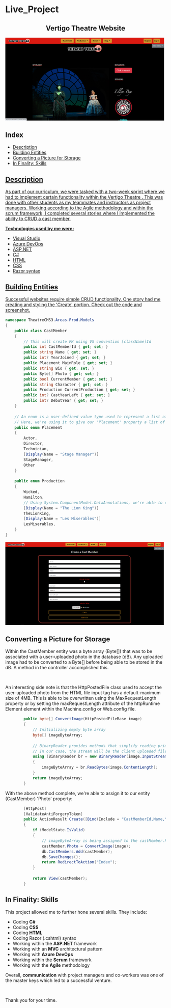 # Live_Project

<h2 align="center">Vertigo Theatre Website</h2>

![homepageVertigo.png](images/homepageVertigo.png)

<h2>Index</h2>
<ul>
  <li><a href="#intro">Description</a></li>
  <li><a href="#entities">Building Entities</a></li>
  <li><a href="#photostorage">Converting a Picture for Storage</a></li>
  <li><a href="#skills">In Finality: Skills</li>
</ul>



<h2 id="intro">Description</h2>
<p>As part of our curriculum, we were tasked with a two-week sprint where we had to implement certain functionality within the Vertigo Theatre . This was done with other students as my teammates and instructors as project managers. Working according to the Agile methodology and within the scrum framework, I completed several stories where I implemented the ability to CRUD a cast member.</p>

<p><strong>Technologies used by me were:</strong></p>
<ul>
  <li>Visual Studio</li>
  <li>Azure DevOps</li>
  <li>ASP.NET</li>
  <li>C#</li>
  <li>HTML</li>
  <li>CSS</li>
  <li>Razor syntax</li>
</ul>

<h2 id="entities">Building Entities</h2>
<p>Successful websites require simple CRUD functionality. One story had me creating and styling the 'Create' portion. Check out the code and screenshot.</p>

```c#
namespace TheatreCMS3.Areas.Prod.Models
{
    public class CastMember
    {
        // This will create PK using VS convention [className]Id
        public int CastMemberId { get; set; }
        public string Name { get; set; }
        public int? YearJoined { get; set; }
        public Placement MainRole { get; set; }
        public string Bio { get; set; }
        public Byte[] Photo { get; set; }
        public bool CurrentMember { get; set; }
        public string Character { get; set; }
        public Production CurrentProduction { get; set; }
        public int? CastYearLeft { get; set; }
        public int? DebutYear { get; set; }
    }

    // An enum is a user-defined value type used to represent a list of named integer constants.
    // Here, we're using it to give our 'Placement' property a list of roles.
    public enum Placement
    {
        Actor,
        Director,
        Technician,
        [Display(Name = "Stage Manager")]
        StageManager,
        Other
    }

    public enum Production
    {
        Wicked,
        Hamilton,
        // Using System.ComponentModel.DataAnnotations, we're able to output a UI-friendly display name.
        [Display(Name = "The Lion King")]
        TheLionKing,
        [Display(Name = "Les Miserables")]
        LesMiserables,
    }
}
```

![createCastMember.png](images/createCastMember.png)


<h2 id="photostorage">Converting a Picture for Storage</h2>
<p>Within the CastMember entity was a byte array (Byte[]) that was to be associated with a user-uploaded photo in the database (dB). Any uploaded image had to be converted to a Byte[] before being able to be stored in the dB. A method in the controller accomplished this.</p>
<br>
<p>An interesting side note is that the HttpPostedFile class used to accept the user-uploaded photo from the HTML file input tag has a default-maximum size of 4MB. This is able to be overwritten using the MaxRequestLength property or by setting the maxRequestLength attribute of the httpRuntime Element element within the Machine.config or Web.config file.</p>

```c#
        public byte[] ConvertImage(HttpPostedFileBase image)
        {
            // Initializing empty byte array
            byte[] imageByteArray;

            // BinaryReader provides methods that simplify reading primitive data types from a stream.
            // In our case, the stream will be the client uploaded file 'image' from the 'Create' view.
            using (BinaryReader br = new BinaryReader(image.InputStream))
            {
                imageByteArray = br.ReadBytes(image.ContentLength);
            }
            return imageByteArray;
        }
```

<p>With the above method complete, we're able to assign it to our entity (CastMember) 'Photo' property:</p>

```c#
        [HttpPost]
        [ValidateAntiForgeryToken]
        public ActionResult Create([Bind(Include = "CastMemberId,Name,YearJoined,MainRole,Bio,CurrentMember,Character,CastYearLeft,DebutYear,Photo")] CastMember castMember, HttpPostedFileBase image)
        {
            if (ModelState.IsValid)
            {
                // imageByteArray is being assigned to the castMember.Photo property here.
                castMember.Photo = ConvertImage(image);
                db.CastMembers.Add(castMember);
                db.SaveChanges();
                return RedirectToAction("Index");
            }

            return View(castMember);
        }
```

<h2 id="skills">In Finality: Skills</h2>
<p>This project allowed me to further hone several skills. They include:</p>
<ul>
  <li>Coding <strong>C#</strong></li>
  <li>Coding <strong>CSS</strong></li>
  <li>Coding <strong>HTML</strong></li>
  <li>Coding Razor (.cshtml) syntax</li>
  <li>Working within the <strong>ASP.NET</strong> framework</li>
  <li>Working with an <strong>MVC</strong> architectural pattern</li>
  <li>Working with <strong>Azure DevOps</strong></li>
  <li>Working within the <strong>Scrum</strong> framework</li>
  <li>Working with the <strong>Agile</strong> methodology</li>
</ul>

<p>Overall, <strong>communication</strong> with project managers and co-workers was one of the master keys which led to a successful venture.</p>
<br>
<p>Thank you for your time.</p>




  
